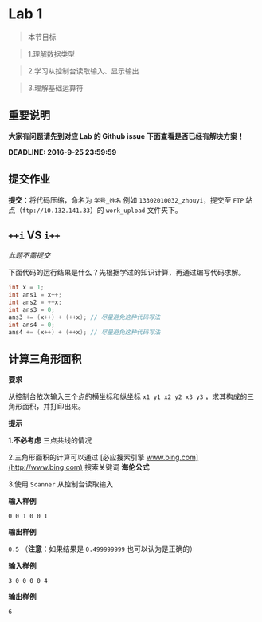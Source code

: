 # Lab 1

> 本节目标

> 1.理解数据类型

> 2.学习从控制台读取输入、显示输出

> 3.理解基础运算符


## 重要说明

**大家有问题请先到对应 Lab 的 Github issue 下面查看是否已经有解决方案！**

**DEADLINE: 2016-9-25 23:59:59**



## 提交作业

**提交**：将代码压缩，命名为 `学号_姓名` 例如 `13302010032_zhouyi`，提交至 `FTP` 站点（`ftp://10.132.141.33`）的 `work_upload` 文件夹下。

## `++i` VS `i++`

*此题不需提交*

下面代码的运行结果是什么？先根据学过的知识计算，再通过编写代码求解。

```java
int x = 1;
int ans1 = x++;
int ans2 = ++x;
int ans3 = 0;
ans3 += (x++) + (++x); // 尽量避免这种代码写法
int ans4 = 0;
ans4 += (x++) + (++x); // 尽量避免这种代码写法
```

## 计算三角形面积

**要求**

从控制台依次输入三个点的横坐标和纵坐标 `x1 y1 x2 y2 x3 y3` ，求其构成的三角形面积，并打印出来。

**提示**

1.**不必考虑** 三点共线的情况

2.三角形面积的计算可以通过 [必应搜索引擎 www.bing.com](http://www.bing.com) 搜索关键词 **海伦公式** 

3.使用 `Scanner` 从控制台读取输入

**输入样例** 

`0 0 1 0 0 1`

**输出样例** 

`0.5` （**注意**：如果结果是 `0.499999999` 也可以认为是正确的）

**输入样例**

`3 0 0 0 0 4`

**输出样例**

`6`
